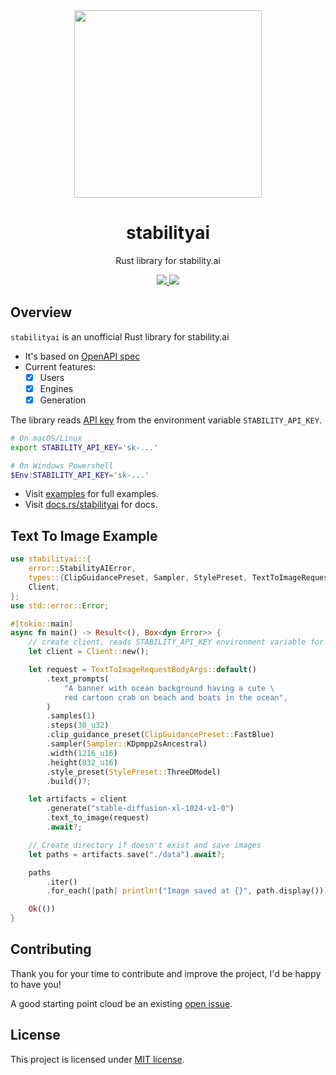 <div align="center">
<img width="300" src="">
</div>
<h1 align="center"> stabilityai </h1>
<p align="center">Rust library for stability.ai </p>
<div align="center">
    <a href="https://crates.io/crates/stabilityai">
    <img src="https://img.shields.io/crates/v/stabilityai.svg" />
    </a>
    <a href="https://docs.rs/stabilityai">
    <img src="https://docs.rs/stabilityai/badge.svg" />
    </a>
</div>

## Overview

`stabilityai` is an unofficial Rust library for stability.ai

- It's based on [OpenAPI spec](https://platform.stability.ai/docs/api-reference)
- Current features:
  - [x] Users
  - [x] Engines
  - [x] Generation

The library reads [API key](https://platform.stability.ai/account/keys) from the environment variable `STABILITY_API_KEY`.

```bash
# On macOS/Linux
export STABILITY_API_KEY='sk-...'
```

```powershell
# On Windows Powershell
$Env:STABILITY_API_KEY='sk-...'
```

- Visit [examples](https://github.com/64bit/stabilityai/tree/main/examples) for full examples.
- Visit [docs.rs/stabilityai](https://docs.rs/stabilityai) for docs.

## Text To Image Example

```rust
use stabilityai::{
    error::StabilityAIError,
    types::{ClipGuidancePreset, Sampler, StylePreset, TextToImageRequestBodyArgs},
    Client,
};
use std::error::Error;

#[tokio::main]
async fn main() -> Result<(), Box<dyn Error>> {
    // create client, reads STABILITY_API_KEY environment variable for API key.
    let client = Client::new();

    let request = TextToImageRequestBodyArgs::default()
        .text_prompts(
            "A banner with ocean background having a cute \
            red cartoon crab on beach and boats in the ocean",
        )
        .samples(1)
        .steps(30_u32)
        .clip_guidance_preset(ClipGuidancePreset::FastBlue)
        .sampler(Sampler::KDpmpp2sAncestral)
        .width(1216_u16)
        .height(832_u16)
        .style_preset(StylePreset::ThreeDModel)
        .build()?;

    let artifacts = client
        .generate("stable-diffusion-xl-1024-v1-0")
        .text_to_image(request)
        .await?;

    // Create directory if doesn't exist and save images
    let paths = artifacts.save("./data").await?;

    paths
        .iter()
        .for_each(|path| println!("Image saved at {}", path.display()));

    Ok(())
}
```


## Contributing

Thank you for your time to contribute and improve the project, I'd be happy to have you!

A good starting point cloud be an existing [open issue](https://github.com/64bit/stabilityai/issues).

## License

This project is licensed under [MIT license](https://github.com/64bit/stabilityai/blob/main/LICENSE).
